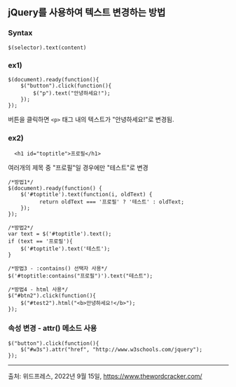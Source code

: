 ## jQuery를 사용하여 텍스트 변경하는 방법

### Syntax
`
$(selector).text(content)
`

### ex1)
```
$(document).ready(function(){
    $("button").click(function(){
        $("p").text("안녕하세요!");
    });
});
```
버튼을 클릭하면 `<p>` 태그 내의 텍스트가 "안녕하세요!"로 변경됨.

### ex2) 
```
  <h1 id="toptitle">프로필</h1>
```
여러개의 제목 중 "프로필"일 경우에만 "테스트"로 변경
```
/*방법1*/
$(document).ready(function() {
    $('#toptitle').text(function(i, oldText) {
          return oldText === '프로필' ? '테스트' : oldText;
    });
});

/*방법2*/
var text = $('#toptitle').text();
if (text == '프로필'){
    $('#toptitle').text('테스트');
}

/*방법3 - :contains() 선택자 사용*/
$('#toptitle:contains("프로필")').text("테스트");

/*방법4 - html 사용*/
$("#btn2").click(function(){
    $("#test2").html("<b>안녕하세요!</b>");
});
```

### 속성 변경 - attr() 메소드 사용
```
$("button").click(function(){
    $("#w3s").attr("href", "http://www.w3schools.com/jquery");
});
```
---
출처: 위드프레스, 2022년 9월 15일, https://www.thewordcracker.com/
